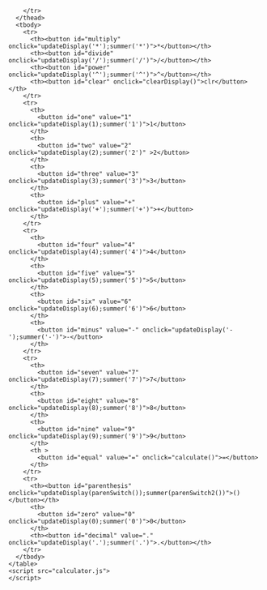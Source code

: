 <!DOCTYPE html>
<html lang="en">
  <head>
    <meta charset="UTF-8" />
    <meta http-equiv="X-UA-Compatible" content="IE=edge" />
    <meta name="viewport" content="width=device-width, initial-scale=1.0" />
    <title>Calculator</title>
    <link rel="stylesheet" href="calculator.css" />
  </head>
  <body>
    <table>
      <thead>
        <tr>
          <td colspan="4" id="display" >&nbsp;</td>
          
        </tr>
      </thead>
      <tbody>
        <tr>
          <th><button id="multiply" onclick="updateDisplay('*');summer('*')">*</button></th>
          <th><button id="divide" onclick="updateDisplay('/');summer('/')">/</button></th>
          <th><button id="power" onclick="updateDisplay('^');summer('^')">^</button></th>
          <th><button id="clear" onclick="clearDisplay()">clr</button></th>
        </tr>
        <tr>
          <th>
            <button id="one" value="1" onclick="updateDisplay(1);summer('1')">1</button>
          </th>
          <th>
            <button id="two" value="2" onclick="updateDisplay(2);summer('2')" >2</button>
          </th>
          <th>
            <button id="three" value="3" onclick="updateDisplay(3);summer('3')">3</button>
          </th>
          <th>
            <button id="plus" value="+" onclick="updateDisplay('+');summer('+')">+</button>
          </th>
        </tr>
        <tr>
          <th>
            <button id="four" value="4" onclick="updateDisplay(4);summer('4')">4</button>
          </th>
          <th>
            <button id="five" value="5" onclick="updateDisplay(5);summer('5')">5</button>
          </th>
          <th>
            <button id="six" value="6" onclick="updateDisplay(6);summer('6')">6</button>
          </th>
          <th>
            <button id="minus" value="-" onclick="updateDisplay('-');summer('-')">-</button>
          </th>
        </tr>
        <tr>
          <th>
            <button id="seven" value="7" onclick="updateDisplay(7);summer('7')">7</button>
          </th>
          <th>
            <button id="eight" value="8" onclick="updateDisplay(8);summer('8')">8</button>
          </th>
          <th>
            <button id="nine" value="9" onclick="updateDisplay(9);summer('9')">9</button>
          </th>
          <th >
            <button id="equal" value="=" onclick="calculate()">=</button>
          </th>
        </tr>
        <tr>
          <th><button id="parenthesis" onclick="updateDisplay(parenSwitch());summer(parenSwitch2())">()</button></th>
          <th>
            <button id="zero" value="0" onclick="updateDisplay(0);summer('0')">0</button>
          </th>
          <th><button id="decimal" value="." onclick="updateDisplay('.');summer('.')">.</button></th>
        </tr>
      </tbody>
    </table>
    <script src="calculator.js">
    </script>
  </body>
</html>

